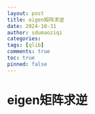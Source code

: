 ```yaml
---
layout: post
title: eigen矩阵求逆
date: 2024-10-31
author: sdumaoziqi
categories:
tags: [qlib]
comments: true
toc: true
pinned: false
---
```


# eigen矩阵求逆


